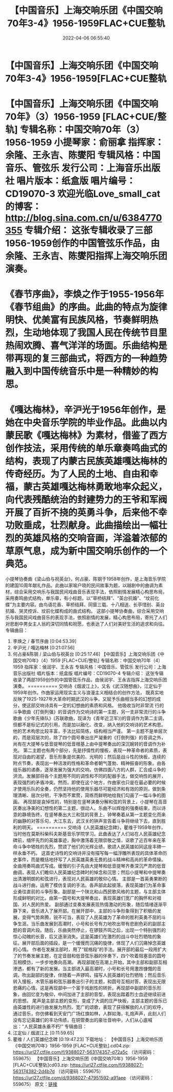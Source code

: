 ﻿---
title: 【中国音乐】上海交响乐团《中国交响70年3-4》1956-1959FLAC+CUE整轨
date: 2022-04-06 06:55:40
categories: 古典音乐、新世纪、纯音雅乐
tags: 纯音雅乐
---
# 【中国音乐】上海交响乐团《中国交响70年3-4》1956-1959[FLAC+CUE整轨

【中国音乐】上海交响乐团《中国交响70年》（3）1956-1959 [FLAC+CUE/整轨]
专辑名称：中国交响70年（3）1956-1959
小提琴家：俞丽拿
指挥家：余隆、王永吉、陈燮阳
专辑风格：中国音乐、管弦乐
发行公司：上海音乐出版社
唱片版本：纸盒版
唱片编号：CD19070-3
欢迎光临Love_small_cat的博客：http://blog.sina.com.cn/u/6384770355
专辑介绍：
这张专辑收录了三部1956-1959创作的中国管弦乐作品，由余隆、王永吉、陈燮阳指挥上海交响乐团演奏。
==========
《春节序曲》，李焕之作于1955-1956年《春节组曲》的序曲。此曲的特点为旋律明快、优美富有民族风格，节奏鲜明热烈，生动地体现了我国人民在传统节目里热闹欢腾、喜气洋洋的场面。乐曲结构是带再现的复三部曲式，将西方的一种趋势融入到中国传统音乐中是一种精妙的构思。
==========
《嘎达梅林》，辛沪光于1956年创作，是她在中央音乐学院的毕业作品。此曲以内蒙民歌《嘎达梅林》为素材，借鉴了西方创作技法，采用传统的单乐章奏鸣曲式的结构，表现了内蒙古民族英雄嘎达梅林的传奇经历。为了人民的土地、自由和幸福，蒙古英雄嘎达梅林勇敢地率众起义，向代表残酷统治的封建势力的王爷和军阀开展了百折不挠的英勇斗争，后来他不幸功败垂成，壮烈献身。此曲描绘出一幅壮烈的英雄风格的交响音画，洋溢着浓郁的草原气息，成为新中国交响乐创作的一个典范。
==========
小提琴协奏曲《梁山伯与祝英台》，何占豪、陈钢于1958年创作，是上海音乐学院的建国10周年献礼作品。此曲以家喻户晓的民间故事为题，以越剧中的曲调为素材，综合采用交响乐与我国民间戏曲音乐表现手法，依照剧情发展精心构思布局，采用奏鸣曲式结构，单乐章，有小标题。以“草桥结拜”、“英台抗婚”、“坟前化蝶”为主要内容。由鸟语花香、草桥结拜、同窗三载、十八相送、长亭惜别、英台抗婚、哭灵控诉、坟前化蝶构成的曲式结构。
这部小提琴协奏曲，综合采用交响乐与我国民间戏曲音乐的表现手法，依照剧情的发展，精心构思布局，寄托了人们对悲剧中男女主人翁的深切同情和祝愿，也表达了人们对美好生活的追求和向往。
专辑曲目：
01. 李焕之 / 春节序曲
[0:04:53.39]
02. 辛沪光 / 嘎达梅林
[0:21:07.56]
03. 何占豪&陈钢 / 梁山伯与祝英台
[0:25:17.46]
【中国音乐】上海交响乐团《中国交响70年》（4）1959 [FLAC+CUE/整轨]
专辑名称：中国交响70年（4）1959
指挥家：侯润宇、王永吉
专辑风格：中国音乐、管弦乐
发行公司：上海音乐出版社
唱片版本：纸盒版
唱片编号：CD19070-4
专辑介绍：
这张专辑收录了两部1959创作的中国管弦乐作品，由侯润宇、王永吉指挥上海交响乐团演奏。
==========
交响诗《烟波江上》，又名《武汉随想曲》，江定仙于1959年创作。作曲家运用现实主义与浪漫主义相结合的创作方法，
既真实地反映了1925-1927年大革命时期武汉的斗争，又赋予乐曲相当多的幻想的成分，使这部交响诗具有一定的幻想曲的素质和风格。
他吸收当时非常流
行的斗争歌曲《打倒列强》的音调作为交响诗的第一主题，另一支非常流行的斗争歌曲《少年先锋队》(苏联歌曲，现译为《青年近卫军》)的音调作为第二主调，但都不是标记式的引用，而是加以融化、改变，纳入他的交响诗的艺术构思。他的艺术构思比较丰富，手法比较简练，结构相当严谨。
第一主题不是单层次的，而是双层次的，除了四个圆号奏出庄严凝重的《打倒列强》的音调之外，尚有在大提琴与低音提琴的低音根基上由中提琴奏出的深沉婉转的音调作为补充。
第二主题也有两个部分，先是抒情性的慢板，表现一种革命者的素质，表现对自由的渴望，音乐形象是优美的、光明的；然后是战斗性的快板，连续的附点节奏，表现出一种活泼的性格和革命者朝气蓬勃、精神振奋的形象。由各组乐器的递奏，逐渐发展为强大的交响，仿佛四面八方的人群，汇合成斗争的洪流。发展部将各个主题用不同的调性和不同的配器手法，做交响性的展开，表现强烈的矛盾冲突。然而，即使在这个地方，作曲家也只是在最必要的时候才使用乐队的全奏，仍然坚持他的使用乐器尽可能经济和有效的原则，做到条理清晰、层次分明，干净而不累赘，简练而鲜明地给我们勾画了一幅斗争的图画。
再现部是哀悼性的，特别是在竖琴演奏分解和弦的背景上，小提琴在高音区奏出净美的幻想性的第二主题，很动人。乐曲不以辉煌的强奏结束，而以诗意的静境告终，在竖琴奏出大三和弦的背景上，钟琴奏着从第一主题变化而来的幽静的对答乐句，大江东去，武汉关的钟声宣告着斗争将继续下去，直到胜利的明天。
==========
交响诗《人民英雄纪念碑》，瞿维于1959年创作，当时他在莫斯科柴科夫斯基音乐学院学习。此曲表达了人们站在人民英雄纪念碑前，缅怀先烈的英雄事迹，胸中激荡着无限崇敬之情，讴歌了近百年来在革命斗争中牺牲的先烈，赞颂了他们的光辉业绩，歌颂人民英雄如同这座丰碑一样永垂不朽。
这首史诗性的交响诗并没有描写每一幅浮雕所表现的具体革命历史事件，而是概括地抒写了人民英雄英勇无畏的战斗精神和高尚的革命情操。全曲用奏鸣曲式写成。缓慢的引子先由大提琴和低音提琴齐奏深沉严肃的低音曲调，表现人们瞻仰人民英雄纪念碑时的悼念和沉思；然后小提琴和中提琴奏出清澈明朗的和弦进行，表现对人民英雄的敬仰心情。
主部是一首英勇果断的战斗进行曲，运用了模仿复调的手法。各声部此起彼落，表现英雄们为革命事业勇往直前的斗争形象。副部是一个陕北和山西民歌风格的主题，与主部主体形成鲜明的对比，由第一圆号和大提琴奏出，表现英雄们宽广的胸怀和对祖国、对人民的热爱。
副部通过变奏发展表现热情激动的形象，随后情绪逐渐平静下来，音乐进入了展开部。在展开部中，主部的斗争形象得到了积极的发展，变得气势奔腾，锐不可当，表现了人民英雄为了革命的胜利英勇不屈的斗争生涯。当乐曲发展到高潮时，小号和长号有力地吹出带有悲剧色彩的副部主题的音调片段。随后，乐曲突然停止，在锣鼓齐鸣之后，出现一个特别强烈的惊心动魄的长音，后又逐渐消失。这是英雄们在激烈的战斗中壮烈牺牲的象征。展开部后面的插段，是一个缓慢而沉痛的旋律，体现了人们沉痛悼念英雄的心情。
作者在发展主部时，用了“赋格段”的手法。展开部的最后一段用扩大了的节奏发展主题，在定音鼓和低音弦乐器的伴奏下，四个吹着阻塞音的圆号互相模仿，一步步地奏向高潮。
再现部就在高潮上开始，其中主部和副部互相渗透，都有了新的发展。当主部进入最高潮时，小号和长号用激昂慷慨的音调，吹出副部的旋律，伴随着一声锣鸣，描写人民英雄的壮烈牺牲；然后音乐转入慢板，木管乐器和弦乐器奏出引子的主题，和圆号互相对答，表现出无限悲痛的心情。这是再现部中一个富于戏剧性的转折。再现部中副部的音乐形象，由回忆变为敬仰，中间加进了主部的音型，表现出踏着烈士血迹继续前进的思想。
尾声是主部主题的变形，变成了大调的庄严快板，主部主题的音乐已由英雄性的进行曲发展为热烈、宽广的颂歌，表现了获得解放的人们的欢呼，通过音乐，你仿佛看到天安门广场红旗如林，人群如海，礼炮声声，此刻人们没有忘记英雄们的丰功伟绩，在铜管奏出的豪壮音响中，人们从心底喊出：“人民英雄永垂不朽!”
专辑曲目：
01. 江定仙 / 烟波江上
[0:11:59.65]
02. 瞿维 / 人们英雄纪念碑
[0:19:47.23]
下载地址：
【中国音乐】上海交响乐团《中国交响70年》1956-1959 [FLAC+CUE整轨].cd04.zip: https://url27.ctfile.com/f/9388027-563174357-d72a5c
（访问密码：559675）
【中国音乐】上海交响乐团《中国交响70年》1956-1959 [FLAC+CUE整轨]cd03.zip: https://url27.ctfile.com/f/9388027-563174382-2d4b7d
（访问密码：559675）
https://url27.ctfile.com/d/9388027-47951592-a91aee
（访问密码：559675）
原文：[链接](https://blog.sina.com.cn/s/blog_1647c7e7601030wj0.html)